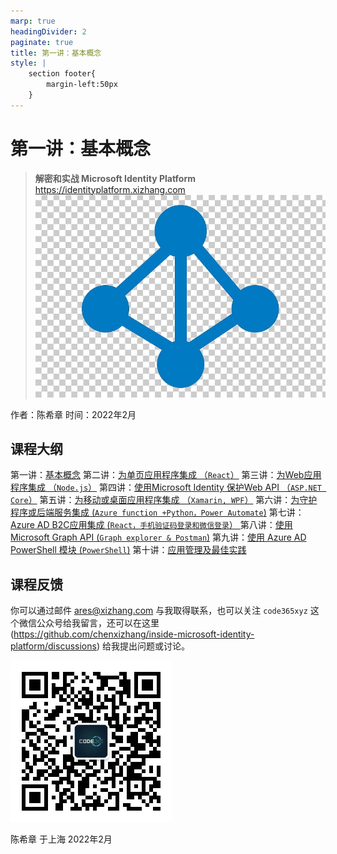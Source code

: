 ```yaml
---
marp: true
headingDivider: 2
paginate: true
title: 第一讲：基本概念
style: |
    section footer{
        margin-left:50px
    }
---
```


# 第一讲：基本概念
> **解密和实战 Microsoft Identity Platform**  https://identityplatform.xizhang.com
![bg fit left:30% opacity:0.2](images/aad.png)


作者：陈希章
时间：2022年2月


## 课程大纲
<!--
footer: '**解密和实战 Microsoft Identity Platform**  https://identityplatform.xizhang.com'
-->

第一讲：[基本概念](module1-overview.md)
第二讲：[为单页应用程序集成 （`React`）](module2-spa.md)
第三讲：[为Web应用程序集成 （`Node.js`）](module3-webapp.md)
第四讲：[使用Microsoft Identity 保护Web API （`ASP.NET Core`）](module4-webapi.md)
第五讲：[为移动或桌面应用程序集成 （`Xamarin, WPF`）](module5-desktop-mobile.md)
第六讲：[为守护程序或后端服务集成 (`Azure function +Python，Power Automate`)](module6-deamon-service.md)
第七讲：[Azure AD B2C应用集成 (`React，手机验证码登录和微信登录`） ](module7-b2c.md)
第八讲：[使用 Microsoft Graph API (`Graph explorer & Postman`)](module8-msgraph.md)
第九讲：[使用 Azure AD PowerShell 模块 (`PowerShell`)](module9-powershell.md)
第十讲：[应用管理及最佳实践](module10-bestpractices.md)


## 课程反馈

你可以通过邮件 <ares@xizhang.com> 与我取得联系，也可以关注 `code365xyz` 这个微信公众号给我留言，还可以在这里 (<https://github.com/chenxizhang/inside-microsoft-identity-platform/discussions>) 给我提出问题或讨论。

![](images/code365xyz.jpg)


陈希章 于上海
2022年2月